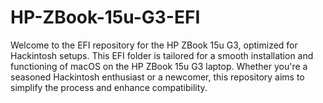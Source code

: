 # HP-ZBook-15u-G3-EFI
Welcome to the EFI repository for the HP ZBook 15u G3, optimized for Hackintosh setups. This EFI folder is tailored for a smooth installation and functioning of macOS on the HP ZBook 15u G3 laptop. Whether you're a seasoned Hackintosh enthusiast or a newcomer, this repository aims to simplify the process and enhance compatibility.
